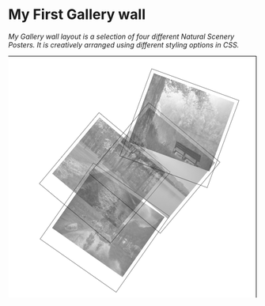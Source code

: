  # My First Gallery wall

*My Gallery wall layout is a selection of four different Natural Scenery Posters. It is creatively arranged using different styling options in CSS.*

![Pictures of natural posters](gallery-wall-md.png)
